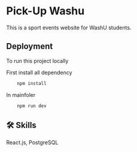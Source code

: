 
# Pick-Up Washu

 This is a sport events website for WashU students. 

## Deployment

To run this project locally

First install all dependency
```bash
    npm install
```

In mainfoler
```bash
    npm run dev
```

## 🛠 Skills
React.js, PostgreSQL
